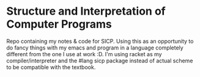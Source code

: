 # Structure and Interpretation of Computer Programs

Repo containing my notes & code for SICP. Using this as an opportunity to do fancy things with my emacs and program in a language completely different from the one I use at work :D. I'm using racket as my compiler/interpreter and the #lang sicp package instead of actual scheme to be compatible with the textbook. 
